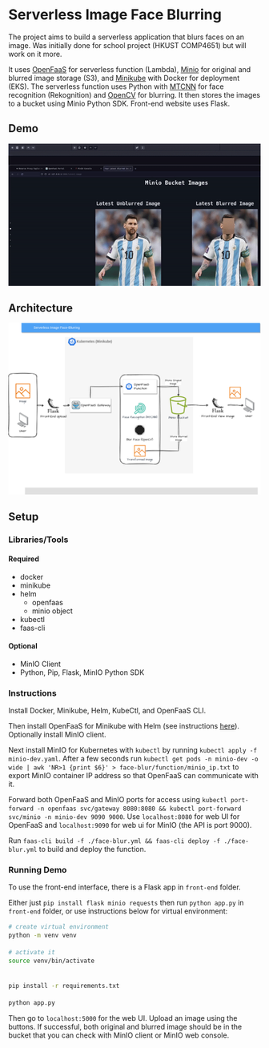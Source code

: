 # Serverless Image Face Blurring

The project aims to build a serverless application that blurs faces on an image. Was initially done for school project (HKUST COMP4651) but will work on it more.

It uses [OpenFaaS](https://www.openfaas.com/) for serverless function (Lambda), [Minio](https://min.io/) for original and blurred image storage (S3), and [Minikube](https://minikube.sigs.k8s.io/docs/) with Docker for deployment (EKS). The serverless function uses Python with [MTCNN](https://github.com/ipazc/mtcnn) for face recognition (Rekognition) and [OpenCV](https://pypi.org/project/opencv-python-headless/) for blurring. It then stores the images to a bucket using Minio Python SDK. Front-end website uses Flask.

## Demo

![Demo](./assets/demo.gif)

## Architecture

![Diagram](./assets/serverless-diagram.png)

## Setup

### Libraries/Tools

#### Required

- docker
- minikube
- helm
  - openfaas
  - minio object
- kubectl
- faas-cli

#### Optional

- MinIO Client
- Python, Pip, Flask, MinIO Python SDK

### Instructions

Install Docker, Minikube, Helm, KubeCtl, and OpenFaaS CLI. 

Then install OpenFaaS for Minikube with Helm (see instructions [here](https://faun.pub/getting-started-with-openfaas-on-minikube-634502c7acdf)). Optionally install MinIO client.

Next install MinIO for Kubernetes with `kubectl` by running `kubectl apply -f minio-dev.yaml`. After a few seconds run `kubectl get pods -n minio-dev -o wide | awk 'NR>1 {print $6}' > face-blur/function/minio_ip.txt` to export MinIO container IP address so that OpenFaaS can communicate with it.

Forward both OpenFaaS and MinIO ports for access using `kubectl port-forward -n openfaas svc/gateway 8080:8080 && kubectl port-forward svc/minio -n minio-dev 9090 9000`. Use `localhost:8080` for web UI for OpenFaaS and `localhost:9090` for web ui for MinIO (the API is port 9000).

Run `faas-cli build -f ./face-blur.yml && faas-cli deploy -f ./face-blur.yml` to build and deploy the function.

### Running Demo

To use the front-end interface, there is a Flask app in `front-end` folder.

Either just `pip install flask minio requests` then run `python app.py` in `front-end` folder, or use instructions below for virtual environment:

``` bash
# create virtual environment
python -m venv venv

# activate it
source venv/bin/activate


pip install -r requirements.txt

python app.py
```

Then go to `localhost:5000` for the web UI. Upload an image using the buttons. If successful, both original and blurred image should be in the bucket that you can check with MinIO client or MinIO web console.
